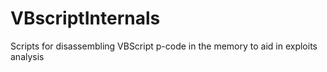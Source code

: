 # VBscriptInternals
Scripts for disassembling VBScript p-code in the memory to aid in exploits analysis
